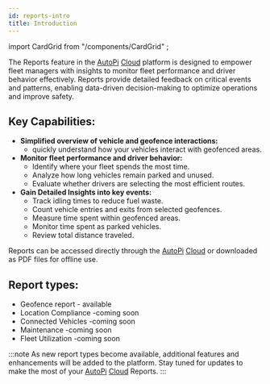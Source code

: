 ```yaml
---
id: reports-intro
title: Introduction
---
```

import CardGrid from "/components/CardGrid" ;

The Reports feature in the [AutoPi](https://www.autopi.io) [Cloud](https://www.autopi.io/software-platform/cloud-management) platform is designed to empower fleet 
managers with insights to monitor fleet performance and driver behavior 
effectively. Reports provide detailed feedback on critical events and patterns, 
enabling data-driven decision-making to optimize operations and improve safety. 

## Key Capabilities:

- **Simplified overview of vehicle and geofence interactions:** 
    - quickly understand how your vehicles interact with geofenced areas.
- **Monitor fleet performance and driver behavior:**
    - Identify where your fleet spends the most time.
    - Analyze how long vehicles remain parked and unused.
    - Evaluate whether drivers are selecting the most efficient routes.
- **Gain Detailed Insights into key events:**
    - Track idling times to reduce fuel waste.
    - Count vehicle entries and exits from selected geofences.
    - Measure time spent within geofenced areas.
    - Monitor time spent as parked vehicles.
    - Review total distance traveled.

Reports can be accessed directly through the [AutoPi](https://www.autopi.io) [Cloud](https://www.autopi.io/software-platform/cloud-management) or downloaded as PDF 
files for offline use.

## Report types:

- Geofence report - available 
- Location Compliance -coming soon
- Connected Vehicles -coming soon
- Maintenance -coming soon
- Fleet Utilization -coming soon

:::note
As new report types become available, additional features and enhancements will 
be added to the platform. Stay tuned for updates to make the most of your [AutoPi](https://www.autopi.io) 
[Cloud](https://www.autopi.io/software-platform/cloud-management) Reports.
:::
